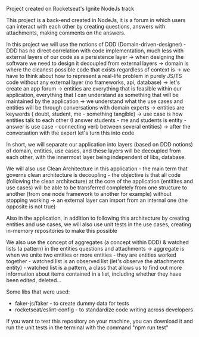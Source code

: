 Project created on Rocketseat's Ignite NodeJs track

This project is a back-end created in NodeJs, it is a forum in which users can interact with each other by creating questions, answers with attachments, making comments on the answers.

In this project we will use the notions of DDD (Domain-driven-designer) - DDD has no direct correlation with code implementation, much less with external layers of our code as a persistence layer → when designing the software we need to design it decoupled from external layers → domain is where the cleanest possible code that exists regardless of context is → we have to think about how to represent a real-life problem in purely JS/TS code without any external layer (no frameworks, api, database) → let's create an app forum → entities are everything that is feasible within our application, everything that I can understand as something that will be maintained by the application → we understand what the use cases and entities will be through conversations with domain experts → entities are keywords ( doubt, student, me - something tangible) → use case is how entities talk to each other (I answer students - me and students is entity - answer is use case - connecting verb between several entities) → after the conversation with the expert let's turn this into code

In short, we will separate our application into layers (based on DDD notions) of domain, entities, use cases, and these layers will be decoupled from each other, with the innermost layer being independent of libs, database.

We will also use Clean Architecture in this application - the main term that governs clean architecture is decoupling - the objective is that all code (following the clean architecture) at the core of the application (entitites and use cases) will be able to be transferred completely from one structure to another (from one node framework to another for example) without stopping working → an external layer can import from an internal one (the opposite is not true)

Also in the application, in addition to following this architecture by creating entities and use cases, we will also use unit tests in the use cases, creating in-memory repositories to make this possible

We also use the concept of aggregates (a concept within DDD) & watched lists (a pattern) in the entities questions and attachments → aggregate is when we unite two entities or more entities - they are entities worked together - watched list is an observed list (let's observe the attachments entity) - watched list is a pattern, a class that allows us to find out more information about items contained in a list, including whether they have been edited, deleted...

Some libs that were used:

- faker-js/faker - to create dummy data for tests
- rocketseat/eslint-config - to standardize code writing across developers

If you want to test this repository on your machine, you can download it and run the unit tests in the terminal with the command "npm run test"
